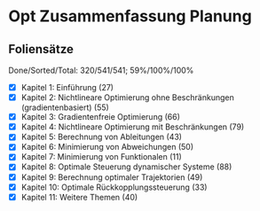 # Opt Zusammenfassung Planung

## Foliensätze

Done/Sorted/Total: 320/541/541; 59%/100%/100%

* [X] Kapitel  1: Einführung (27)
* [X] Kapitel  2: Nichtlineare Optimierung ohne Beschränkungen (gradientenbasiert) (55)
* [X] Kapitel  3: Gradientenfreie Optimierung (66)
* [X] Kapitel  4: Nichtlineare Optimierung mit Beschränkungen (79)
* [X] Kapitel  5: Berechnung von Ableitungen (43)
* [X] Kapitel  6: Minimierung von Abweichungen (50)
* [x] Kapitel  7: Minimierung von Funktionalen (11)
* [x] Kapitel  8: Optimale Steuerung dynamischer Systeme (88)
* [x] Kapitel  9: Berechnung optimaler Trajektorien (49)
* [x] Kapitel 10: Optimale Rückkopplungssteuerung (33)
* [x] Kapitel 11: Weitere Themen (40)
